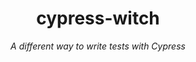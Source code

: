 <h1 align="center" style="border-bottom: none;">cypress-witch</h1>
<p align="center"><i>A different way to write tests with Cypress</i></p>
